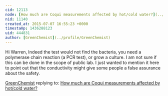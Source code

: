 ```yaml
---
cid: 12113
node: [How much are Coqui measurements affected by hot/cold water?](../notes/warren/09-13-2014/riffle-coqui-hot-cold-tapwater-test)
nid: 11140
created_at: 2015-07-07 16:55:23 +0000
timestamp: 1436288123
uid: 444831
author: [GreenChemist](../profile/GreenChemist)
---
```


Hi Warren,
Indeed the test would not find the bacteria, you need a polymerase chain reaction (a PCR test), or grow a culture.
I am not sure if this can be done in the scope of public lab.
I just wanted to mention it here to point out that the conductivity might give some people a false assurance about the safety.


[GreenChemist](../profile/GreenChemist) replying to: [How much are Coqui measurements affected by hot/cold water?](../notes/warren/09-13-2014/riffle-coqui-hot-cold-tapwater-test)

